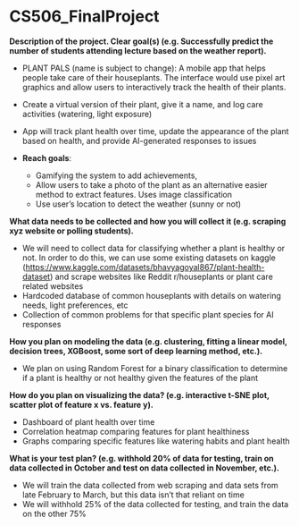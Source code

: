 # CS506_FinalProject
**Description of the project. Clear goal(s) (e.g. Successfully predict the number of students attending lecture based on the weather report).**
- PLANT PALS (name is subject to change): A mobile app that helps people take care of their houseplants. The interface would use pixel art graphics and allow users to interactively track the health of their plants.
- Create a virtual version of their plant, give it a name, and log care activities (watering, light exposure)
- App will track plant health over time, update the appearance of the plant based on health, and provide AI-generated responses to issues
  
- **Reach goals**:
    - Gamifying the system to add achievements,
    - Allow users to take a photo of the plant as an alternative easier method to extract features. Uses image classification
    - Use user’s location to detect the weather (sunny or not)
      
**What data needs to be collected and how you will collect it (e.g. scraping xyz website or polling students).**
- We will need to collect data for classifying whether a plant is healthy or not. In order to do this, we can use some existing datasets on kaggle (https://www.kaggle.com/datasets/bhavyagoyal867/plant-health-dataset) and scrape websites like Reddit r/houseplants or plant care related websites
- Hardcoded database of common houseplants with details on watering needs, light preferences, etc
- Collection of common problems for that specific plant species for AI responses

**How you plan on modeling the data (e.g. clustering, fitting a linear model, decision trees, XGBoost, some sort of deep learning method, etc.).** 
- We plan on using Random Forest for a binary classification to determine if a plant is healthy or not healthy given the features of the plant

**How do you plan on visualizing the data? (e.g. interactive t-SNE plot, scatter plot of feature x vs. feature y).**
- Dashboard of plant health over time
- Correlation heatmap comparing features for plant healthiness
- Graphs comparing specific features like watering habits and plant health

**What is your test plan? (e.g. withhold 20% of data for testing, train on data collected in October and test on data collected in November, etc.).**
- We will train the data collected from web scraping and data sets from late February to March, but this data isn’t that reliant on time
- We will withhold 25% of the data collected for testing, and train the data on the other 75%
